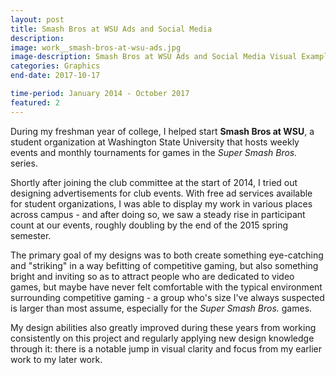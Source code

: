 ```yaml
---
layout: post
title: Smash Bros at WSU Ads and Social Media
description: 
image: work__smash-bros-at-wsu-ads.jpg
image-description: Smash Bros at WSU Ads and Social Media Visual Example
categories: Graphics
end-date: 2017-10-17

time-period: January 2014 - October 2017
featured: 2
---
```

During my freshman year of college, I helped start **Smash Bros at WSU**, a student organization at Washington State University that hosts weekly events and monthly tournaments for games in the *Super Smash Bros.* series.

Shortly after joining the club committee at the start of 2014, I tried out designing advertisements for club events. With free ad services available for student organizations, I was able to display my work in various places across campus - and after doing so, we saw a steady rise in participant count at our events, roughly doubling by the end of the 2015 spring semester.

The primary goal of my designs was to both create something eye-catching and "striking" in a way befitting of competitive gaming, but also something bright and inviting so as to attract people who are dedicated to video games, but maybe have never felt comfortable with the typical environment surrounding competitive gaming - a group who's size I've always suspected is larger than most assume, especially for the *Super Smash Bros.* games.

My design abilities also greatly improved during these years from working consistently on this project and regularly applying new design knowledge through it: there is a notable jump in visual clarity and focus from my earlier work to my later work.

